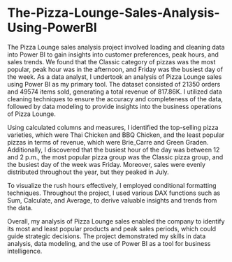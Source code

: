 # The-Pizza-Lounge-Sales-Analysis-Using-PowerBI
The Pizza Lounge sales analysis project involved loading and cleaning data into Power BI to gain insights into customer preferences, peak hours, and sales trends. We found that the Classic category of pizzas was the most popular, peak hour was in the afternoon, and Friday was the busiest day of the week.
As a data analyst, I undertook an analysis of Pizza Lounge sales using Power BI as my primary tool. The dataset consisted of 21350 orders and 49574 items sold, generating a total revenue of 817.86K. I utilized data cleaning techniques to ensure the accuracy and completeness of the data, followed by data modeling to provide insights into the business operations of Pizza Lounge.

Using calculated columns and measures, I identified the top-selling pizza varieties, which were Thai Chicken and BBQ Chicken, and the least popular pizzas in terms of revenue, which were Brie_Carre and Green Graden. Additionally, I discovered that the busiest hour of the day was between 12 and 2 p.m., the most popular pizza group was the Classic pizza group, and the busiest day of the week was Friday. Moreover, sales were evenly distributed throughout the year, but they peaked in July.

To visualize the rush hours effectively, I employed conditional formatting techniques. Throughout the project, I used various DAX functions such as Sum, Calculate, and Average, to derive valuable insights and trends from the data.

Overall, my analysis of Pizza Lounge sales enabled the company to identify its most and least popular products and peak sales periods, which could guide strategic decisions. The project demonstrated my skills in data analysis, data modeling, and the use of Power BI as a tool for business intelligence.
